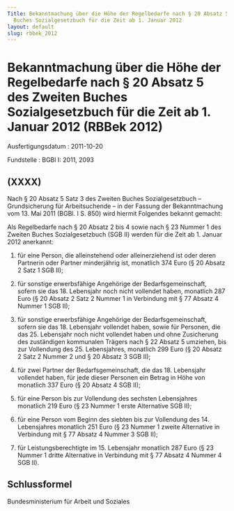 ```yaml
---
Title: Bekanntmachung über die Höhe der Regelbedarfe nach § 20 Absatz 5 des Zweiten
  Buches Sozialgesetzbuch für die Zeit ab 1. Januar 2012
layout: default
slug: rbbek_2012
---
```


# Bekanntmachung über die Höhe der Regelbedarfe nach § 20 Absatz 5 des Zweiten Buches Sozialgesetzbuch für die Zeit ab 1. Januar 2012 (RBBek 2012)

Ausfertigungsdatum
:   2011-10-20

Fundstelle
:   BGBl I: 2011, 2093


## (XXXX)

Nach § 20 Absatz 5 Satz 3 des Zweiten Buches Sozialgesetzbuch –
Grundsicherung für Arbeitsuchende – in der Fassung der Bekanntmachung
vom 13. Mai 2011 (BGBl. I S. 850) wird hiermit Folgendes bekannt
gemacht:

Als Regelbedarfe nach § 20 Absatz 2 bis 4 sowie nach § 23 Nummer 1 des
Zweiten Buches Sozialgesetzbuch (SGB II) werden für die Zeit ab 1.
Januar 2012 anerkannt:

1.  für eine Person, die alleinstehend oder alleinerziehend ist oder deren
    Partnerin oder Partner minderjährig ist, monatlich 374 Euro (§ 20
    Absatz 2 Satz 1 SGB II);


2.  für sonstige erwerbsfähige Angehörige der Bedarfsgemeinschaft, sofern
    sie das 18. Lebensjahr noch nicht vollendet haben, monatlich 287 Euro
    (§ 20 Absatz 2 Satz 2 Nummer 1 in Verbindung mit § 77 Absatz 4 Nummer
    1 SGB II);


3.  für sonstige erwerbsfähige Angehörige der Bedarfsgemeinschaft, sofern
    sie das 18. Lebensjahr vollendet haben, sowie für Personen, die das
    25\. Lebensjahr noch nicht vollendet haben und ohne Zusicherung des
    zuständigen kommunalen Trägers nach § 22 Absatz 5 umziehen, bis zur
    Vollendung des 25. Lebensjahres, monatlich 299 Euro (§ 20 Absatz 2
    Satz 2 Nummer 2 und § 20 Absatz 3 SGB II);


4.  für zwei Partner der Bedarfsgemeinschaft, die das 18. Lebensjahr
    vollendet haben, für jede dieser Personen ein Betrag in Höhe von
    monatlich 337 Euro (§ 20 Absatz 4 SGB II);


5.  für eine Person bis zur Vollendung des sechsten Lebensjahres monatlich
    219 Euro (§ 23 Nummer 1 erste Alternative SGB II);


6.  für eine Person vom Beginn des siebten bis zur Vollendung des 14.
    Lebensjahres monatlich 251 Euro (§ 23 Nummer 1 zweite Alternative in
    Verbindung mit § 77 Absatz 4 Nummer 3 SGB II);


7.  für Leistungsberechtigte im 15. Lebensjahr monatlich 287 Euro (§ 23
    Nummer 1 dritte Alternative in Verbindung mit § 77 Absatz 4 Nummer 4
    SGB II).





## Schlussformel

Bundesministerium für Arbeit und Soziales

